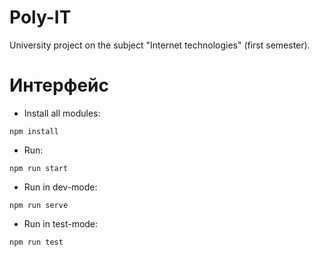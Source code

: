 # Poly-IT

University project on the subject \"Internet technologies\" (first semester).

# Интерфейс

* Install all modules:
```
npm install
```

* Run:
```
npm run start
```

* Run in dev-mode:
```
npm run serve
```

* Run in test-mode:
```
npm run test
```